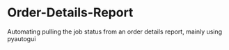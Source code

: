 # Order-Details-Report
Automating pulling the job status from an order details report, mainly using pyautogui
